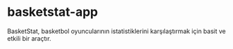 # basketstat-app
BasketStat, basketbol oyuncularının istatistiklerini karşılaştırmak için basit ve etkili bir araçtır.

